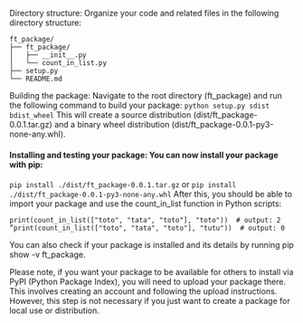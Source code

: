 Directory structure: Organize your code and related files in the following directory structure:

```
ft_package/
├── ft_package/
│   ├── __init__.py
│   └── count_in_list.py
├── setup.py
└── README.md

```

Building the package: Navigate to the root directory (ft_package) and run the following command to build your package:
```python setup.py sdist bdist_wheel```
This will create a source distribution (dist/ft_package-0.0.1.tar.gz) and a binary wheel distribution (dist/ft_package-0.0.1-py3-none-any.whl).
#### Installing and testing your package: You can now install your package with pip:
```pip install ./dist/ft_package-0.0.1.tar.gz```
or
```pip install ./dist/ft_package-0.0.1-py3-none-any.whl```
After this, you should be able to import your package and use the count_in_list function in Python scripts:
```from ft_package import count_in_list
print(count_in_list(["toto", "tata", "toto"], "toto"))  # output: 2
”print(count_in_list(["toto", "tata", "toto"], "tutu"))  # output: 0
```
You can also check if your package is installed and its details by running pip show -v ft_package.

Please note, if you want your package to be available for others to install via PyPI (Python Package Index), you will need to upload your package there. This involves creating an account and following the upload instructions. However, this step is not necessary if you just want to create a package for local use or distribution.
